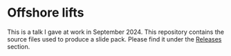 # Offshore lifts

This is a talk I gave at work in September 2024. This repository contains the source files used to produce a slide pack. Please find it under the [Releases][r] section.

[r]: https://github.com/ckunte/offshore-lifts/releases "Download the slidepack"

